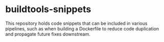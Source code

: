 # buildtools-snippets

This repository holds code snippets that can be included in various
pipelines, such as when building a Dockerfile to reduce code duplication
and propagate future fixes downstream.

